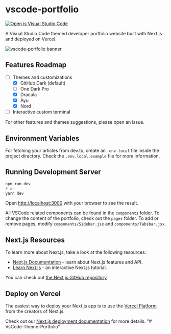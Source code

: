 # vscode-portfolio
[![Open is Visual Studio Code](https://open.vscode.dev/badges/open-in-vscode.svg)](https://open.vscode.dev/itsnitinr/vscode-portfolio)

A Visual Studio Code themed developer portfolio website built with Next.js and deployed on Vercel.

![vscode-portfolio banner](https://imgur.com/JXJ9mpO.gif)

## Features Roadmap

- [ ] Themes and customizations
  - [x] GitHub Dark (default)
  - [ ] One Dark Pro
  - [x] Dracula
  - [x] Ayu
  - [x] Nord
- [ ] Interactive custom terminal

For other features and themes suggestions, please open an issue.

## Environment Variables

For fetching your articles from dev.to, create an `.env.local` file inside the project directory. Check the `.env.local.example` file for more information.

## Running Development Server

```bash
npm run dev
# or
yarn dev
```

Open [http://localhost:3000](http://localhost:3000) with your browser to see the result.

All VSCode related components can be found in the `components` folder. To change the content of the portfolio, check out the `pages` folder. To add or remove pages, modify `components/Sidebar.jsx` and `components/Tabsbar.jsx`.

## Next.js Resources

To learn more about Next.js, take a look at the following resources:

- [Next.js Documentation](https://nextjs.org/docs) - learn about Next.js features and API.
- [Learn Next.js](https://nextjs.org/learn) - an interactive Next.js tutorial.

You can check out [the Next.js GitHub repository](https://github.com/vercel/next.js/)

## Deploy on Vercel

The easiest way to deploy your Next.js app is to use the [Vercel Platform](https://vercel.com/new?utm_medium=default-template&filter=next.js&utm_source=create-next-app&utm_campaign=create-next-app-readme) from the creators of Next.js.

Check out our [Next.js deployment documentation](https://nextjs.org/docs/deployment) for more details.
"# VsCode-Theme-Portfolio" 

